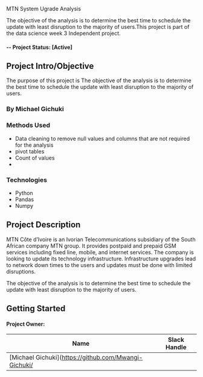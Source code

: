 MTN System Ugrade Analysis

The objective of the analysis is to determine the best time to schedule the update with least disruption to the majority of users.This project is part of the data science week 3 Independent project.

#### -- Project Status: [Active]

## Project Intro/Objective
The purpose of this project is The objective of the analysis is to determine the best time to schedule the update with least disruption to the majority of users.

### By Michael Gichuki

### Methods Used
* Data cleaning to remove null values and columns that are not required for the analysis
* pivot tables
* Count of values
* 

### Technologies

* Python
* Pandas
* Numpy


## Project Description
MTN Côte d’Ivoire is an Ivorian Telecommunications subsidiary of the South African company MTN group. It provides postpaid and prepaid GSM services including fixed line, mobile, and internet services. The company is looking to update its technology infrastructure. Infrastructure upgrades lead to network down times to the users and updates must be done with limited disruptions. 

The objective of the analysis is to determine the best time to schedule the update with least disruption to the majority of users.

## Getting Started




#### Project Owner:

|Name     |  Slack Handle   | 
|---------|-----------------|
|[Michael Gichuki](https://github.com/Mwangi-Gichuki/
